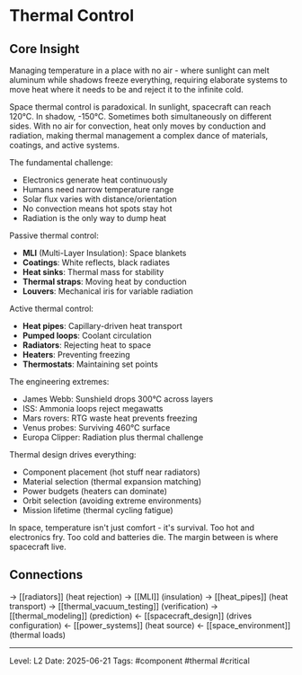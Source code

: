 # Thermal Control

## Core Insight
Managing temperature in a place with no air - where sunlight can melt aluminum while shadows freeze everything, requiring elaborate systems to move heat where it needs to be and reject it to the infinite cold.

Space thermal control is paradoxical. In sunlight, spacecraft can reach 120°C. In shadow, -150°C. Sometimes both simultaneously on different sides. With no air for convection, heat only moves by conduction and radiation, making thermal management a complex dance of materials, coatings, and active systems.

The fundamental challenge:
- Electronics generate heat continuously
- Humans need narrow temperature range
- Solar flux varies with distance/orientation
- No convection means hot spots stay hot
- Radiation is the only way to dump heat

Passive thermal control:
- **MLI** (Multi-Layer Insulation): Space blankets
- **Coatings**: White reflects, black radiates
- **Heat sinks**: Thermal mass for stability
- **Thermal straps**: Moving heat by conduction
- **Louvers**: Mechanical iris for variable radiation

Active thermal control:
- **Heat pipes**: Capillary-driven heat transport
- **Pumped loops**: Coolant circulation
- **Radiators**: Rejecting heat to space
- **Heaters**: Preventing freezing
- **Thermostats**: Maintaining set points

The engineering extremes:
- James Webb: Sunshield drops 300°C across layers
- ISS: Ammonia loops reject megawatts
- Mars rovers: RTG waste heat prevents freezing
- Venus probes: Surviving 460°C surface
- Europa Clipper: Radiation plus thermal challenge

Thermal design drives everything:
- Component placement (hot stuff near radiators)
- Material selection (thermal expansion matching)
- Power budgets (heaters can dominate)
- Orbit selection (avoiding extreme environments)
- Mission lifetime (thermal cycling fatigue)

In space, temperature isn't just comfort - it's survival. Too hot and electronics fry. Too cold and batteries die. The margin between is where spacecraft live.

## Connections
→ [[radiators]] (heat rejection)
→ [[MLI]] (insulation)
→ [[heat_pipes]] (heat transport)
→ [[thermal_vacuum_testing]] (verification)
→ [[thermal_modeling]] (prediction)
← [[spacecraft_design]] (drives configuration)
← [[power_systems]] (heat source)
← [[space_environment]] (thermal loads)

---
Level: L2
Date: 2025-06-21
Tags: #component #thermal #critical